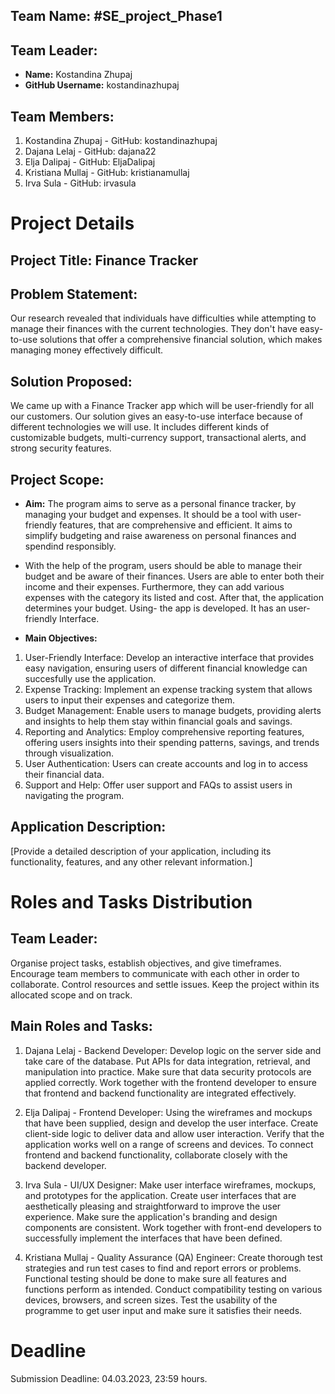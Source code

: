 ## Team Name: #SE_project_Phase1

## Team Leader:
- **Name:** Kostandina Zhupaj
- **GitHub Username:** kostandinazhupaj

## Team Members:
1. Kostandina Zhupaj - GitHub: kostandinazhupaj
2. Dajana Lelaj - GitHub: dajana22
3. Elja Dalipaj - GitHub: EljaDalipaj
4. Kristiana Mullaj - GitHub: kristianamullaj
5. Irva Sula - GitHub: irvasula

# Project Details

## Project Title: Finance Tracker

## Problem Statement:
 Our research revealed that individuals have difficulties while attempting to manage their finances with the current technologies. They don't have easy-to-use solutions that offer a comprehensive financial solution, which makes managing money effectively difficult.

## Solution Proposed:
 We came up with a Finance Tracker app which will be user-friendly for all our customers. Our solution gives an easy-to-use interface because of different technologies we will use. It includes different kinds of customizable budgets, multi-currency support, transactional alerts, and strong security features.

## Project Scope:
- **Aim:** The program aims to serve as a personal finance tracker, by managing your budget and expenses. It should be a tool with user-friendly features, that are comprehensive and efficient. It aims to simplify budgeting and raise awareness on personal finances and spendind responsibly.
- With the help of the program, users should be able to manage their budget and be aware of their finances. Users are able to enter both their income and their expenses. Furthermore, they can add various expenses with the category its listed and cost. After that, the application determines your budget.
Using- the app is developed. It has an user-friendly Interface.

- **Main Objectives:**
1. 	User-Friendly Interface: Develop an interactive interface that provides easy navigation, ensuring users of different financial knowledge can succesfully use the application.
2.  Expense Tracking: Implement an expense tracking system that allows users to input their expenses and categorize them.
3.  Budget Management: Enable users to manage budgets, providing alerts and insights to help them stay within financial goals and savings.
4.  Reporting and Analytics: Employ comprehensive reporting features, offering users insights into their spending patterns, savings, and trends through visualization.
5.  User Authentication: Users can create accounts and log in to access their financial data.
6.  Support and Help: Offer user support and FAQs to assist users in navigating the program.

## Application Description:
[Provide a detailed description of your application, including its functionality, features, and any other
relevant information.]

# Roles and Tasks Distribution

## Team Leader:
Organise project tasks, establish objectives, and give timeframes.
Encourage team members to communicate with each other in order to collaborate.
Control resources and settle issues.
Keep the project within its allocated scope and on track.



## Main Roles and Tasks:
1. Dajana Lelaj - Backend Developer:
Develop logic on the server side and take care of the database.
Put APIs for data integration, retrieval, and manipulation into practice.
Make sure that data security protocols are applied correctly.
Work together with the frontend developer to ensure that frontend and backend functionality are integrated effectively.

2. Elja Dalipaj - Frontend Developer:
Using the wireframes and mockups that have been supplied, design and develop the user interface.
Create client-side logic to deliver data and allow user interaction.
Verify that the application works well on a range of screens and devices.
To connect frontend and backend functionality, collaborate closely with the backend developer.

3. Irva Sula - UI/UX Designer:
Make user interface wireframes, mockups, and prototypes for the application.
Create user interfaces that are aesthetically pleasing and straightforward to improve the user experience.
Make sure the application's branding and design components are consistent.
Work together with front-end developers to successfully implement the interfaces that have been defined.

4. Kristiana Mullaj - Quality Assurance (QA) Engineer:
Create thorough test strategies and run test cases to find and report errors or problems.
Functional testing should be done to make sure all features and functions perform as intended.
Conduct compatibility testing on various devices, browsers, and screen sizes.
Test the usability of the programme to get user input and make sure it satisfies their needs.

# Deadline
Submission Deadline: 04.03.2023, 23:59 hours.
